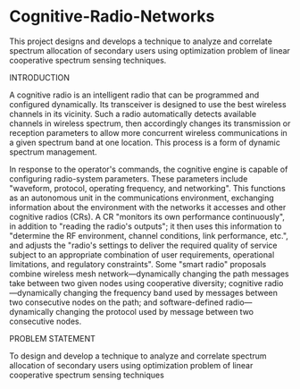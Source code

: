 # Cognitive-Radio-Networks
This project designs and develops a technique to analyze and correlate spectrum allocation of secondary users using optimization problem of linear cooperative spectrum sensing techniques.

INTRODUCTION

A cognitive radio is an intelligent radio that can be programmed and configured dynamically. Its transceiver is designed to use the best wireless channels in its vicinity. Such a radio automatically detects available channels in wireless spectrum, then accordingly changes its transmission or reception parameters to allow more concurrent wireless communications in a given spectrum band at one location. This process is a form of dynamic spectrum management.

In response to the operator's commands, the cognitive engine is capable of configuring radio-system parameters. These parameters include "waveform, protocol, operating frequency, and networking". This functions as an autonomous unit in the communications environment, exchanging information about the environment with the networks it accesses and other cognitive radios (CRs). A CR "monitors its own performance continuously", in addition to "reading the radio's outputs"; it then uses this information to "determine the RF environment, channel conditions, link performance, etc.", and adjusts the "radio's settings to deliver the required quality of service subject to an appropriate combination of user requirements, operational limitations, and regulatory constraints".
Some "smart radio" proposals combine wireless mesh network—dynamically changing the path messages take between two given nodes using cooperative diversity; cognitive radio—dynamically changing the frequency band used by messages between two consecutive nodes on the path; and software-defined radio—dynamically changing the protocol used by message between two consecutive nodes.



PROBLEM STATEMENT

To design and develop a technique to analyze and correlate spectrum allocation of secondary users using optimization problem of linear cooperative spectrum sensing techniques 
